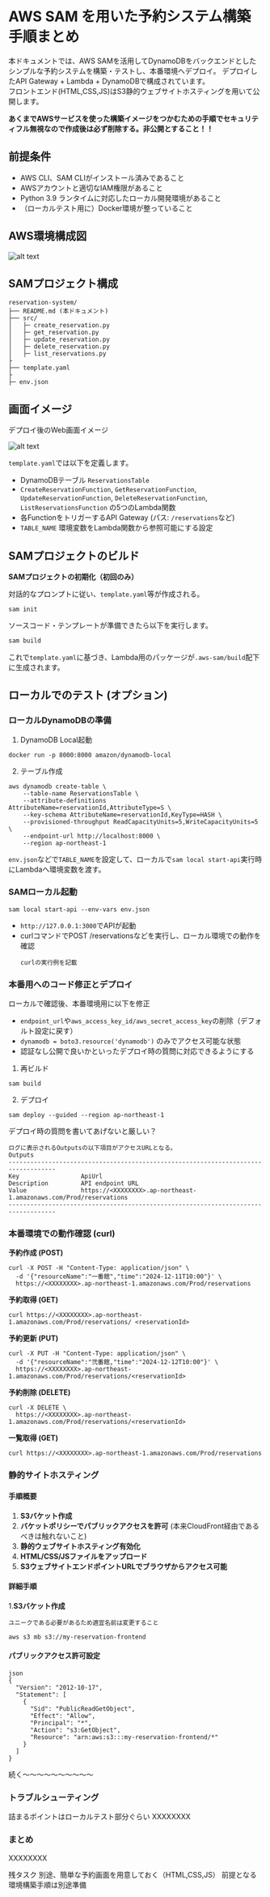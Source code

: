 # AWS SAM を用いた予約システム構築手順まとめ

本ドキュメントでは、AWS SAMを活用してDynamoDBをバックエンドとしたシンプルな予約システムを構築・テストし、本番環境へデプロイ。
デプロイしたAPI Gateway + Lambda + DynamoDBで構成されています。  
フロントエンド(HTML,CSS,JS)はS3静的ウェブサイトホスティングを用いて公開します。

**あくまでAWSサービスを使った構築イメージをつかむための手順でセキュリティフル無視なので作成後は必ず削除する。非公開とすること！！**

## 前提条件

- AWS CLI、SAM CLIがインストール済みであること
- AWSアカウントと適切なIAM権限があること
- Python 3.9 ランタイムに対応したローカル開発環境があること
- （ローカルテスト用に）Docker環境が整っていること

## AWS環境構成図

![alt text](./images/reservation-system-AWS.jpg "構成図")


## SAMプロジェクト構成
```
reservation-system/
├── README.md (本ドキュメント)
├── src/
│   ├─ create_reservation.py
│   ├─ get_reservation.py
│   ├─ update_reservation.py
│   ├─ delete_reservation.py
│   ├─ list_reservations.py
├
├── template.yaml
├
├─ env.json
```

## 画面イメージ
デプロイ後のWeb画面イメージ

![alt text](./images/Screen_Image.jpg "Web画面")


`template.yaml`では以下を定義します。  
- DynamoDBテーブル `ReservationsTable`
- `CreateReservationFunction`, `GetReservationFunction`, `UpdateReservationFunction`, `DeleteReservationFunction`, `ListReservationsFunction` の5つのLambda関数
- 各FunctionをトリガーするAPI Gateway (パス: `/reservations`など)
- `TABLE_NAME` 環境変数をLambda関数から参照可能にする設定

## SAMプロジェクトのビルド

**SAMプロジェクトの初期化（初回のみ）**

対話的なプロンプトに従い、`template.yaml`等が作成される。

```
sam init
```

ソースコード・テンプレートが準備できたら以下を実行します。

```bash
sam build
```

これで`template.yaml`に基づき、Lambda用のパッケージが`.aws-sam/build`配下に生成されます。

## ローカルでのテスト (オプション)
### ローカルDynamoDBの準備

1. DynamoDB Local起動

```
docker run -p 8000:8000 amazon/dynamodb-local
```

2. テーブル作成
```
aws dynamodb create-table \
    --table-name ReservationsTable \
    --attribute-definitions AttributeName=reservationId,AttributeType=S \
    --key-schema AttributeName=reservationId,KeyType=HASH \
    --provisioned-throughput ReadCapacityUnits=5,WriteCapacityUnits=5 \
    --endpoint-url http://localhost:8000 \
    --region ap-northeast-1
```
`env.json`などで`TABLE_NAME`を設定して、ローカルで`sam local start-api`実行時にLambdaへ環境変数を渡す。


### SAMローカル起動
```
sam local start-api --env-vars env.json
```

- `http://127.0.0.1:3000`でAPIが起動
- curlコマンドでPOST /reservationsなどを実行し、ローカル環境での動作を確認
  ```
  curlの実行例を記載
  ```

### 本番用へのコード修正とデプロイ
ローカルで確認後、本番環境用に以下を修正

- `endpoint_url`や`aws_access_key_id/aws_secret_access_key`の削除（デフォルト設定に戻す）
- `dynamodb = boto3.resource('dynamodb')` のみでアクセス可能な状態
- 認証なし公開で良いかといったデプロイ時の質問に対応できるようにする

1. 再ビルド
```
sam build
```

2. デプロイ
```
sam deploy --guided --region ap-northeast-1
```
デプロイ時の質問を書いてあげないと厳しい？

```
ログに表示されるOutputsの以下項目がアクセスURLとなる。
Outputs                                                                            -----------------------------------------------------------------------------------
Key                 ApiUrl                                                                                                                                                                
Description         API endpoint URL                                                                                                                                                      
Value               https://<XXXXXXXX>.ap-northeast-1.amazonaws.com/Prod/reservations                                                                       -----------------------------------------------------------------------------------
```

### 本番環境での動作確認 (curl)

**予約作成 (POST)**
```
curl -X POST -H "Content-Type: application/json" \
  -d '{"resourceName":"一番館","time":"2024-12-11T10:00"}' \
  https://<XXXXXXXX>.ap-northeast-1.amazonaws.com/Prod/reservations
```

**予約取得 (GET)**
```
curl https://<XXXXXXXX>.ap-northeast-1.amazonaws.com/Prod/reservations/ <reservationId>
```

**予約更新 (PUT)**
```
curl -X PUT -H "Content-Type: application/json" \
  -d '{"resourceName":"弐番館,"time":"2024-12-12T10:00"}' \
  https://<XXXXXXXX>.ap-northeast-1.amazonaws.com/Prod/reservations/<reservationId>
```

**予約削除 (DELETE)**
```
curl -X DELETE \
  https://<XXXXXXXX>.ap-northeast-1.amazonaws.com/Prod/reservations/<reservationId>
```

**一覧取得 (GET)**
```
curl https://<XXXXXXXX>.ap-northeast-1.amazonaws.com/Prod/reservations
```

### 静的サイトホスティング

#### 手順概要
1. **S3バケット作成**
2. **バケットポリシーでパブリックアクセスを許可** (本来CloudFront経由であるべきは触れないこと)
3. **静的ウェブサイトホスティング有効化**  
4. **HTML/CSS/JSファイルをアップロード**
5. **S3ウェブサイトエンドポイントURLでブラウザからアクセス可能**


#### 詳細手順
1.**S3バケット作成**
```
ユニークである必要があるため適宜名前は変更すること

aws s3 mb s3://my-reservation-frontend
```
#### パブリックアクセス許可設定
```
json
{
  "Version": "2012-10-17",
  "Statement": [
    {
      "Sid": "PublicReadGetObject",
      "Effect": "Allow",
      "Principal": "*",
      "Action": "s3:GetObject",
      "Resource": "arn:aws:s3:::my-reservation-frontend/*"
    }
  ]
}

```

続く～～～～～～～～～～


### トラブルシューティング
詰まるポイントはローカルテスト部分ぐらい
XXXXXXXX

### まとめ
XXXXXXXX


残タスク
別途、簡単な予約画面を用意しておく（HTML,CSS,JS）
前提となる環境構築手順は別途準備

